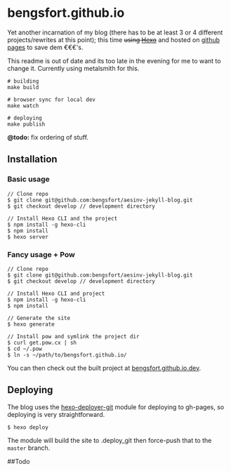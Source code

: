 # bengsfort.github.io

Yet another incarnation of my blog (there has to be at least 3 or 4 different projects/rewrites at this point); this time ~~using [Hexo](https://hexo.io/)~~ and hosted on [github pages](https://pages.github.com/) to save dem €€€'s.

This readme is out of date and its too late in the evening for me to want to change it. Currently using metalsmith for this.

```
# building
make build

# browser sync for local dev
make watch

# deploying
make publish
```

**@todo:** fix ordering of stuff.

## Installation

### Basic usage

```
// Clone repo
$ git clone git@github.com:bengsfort/aesinv-jekyll-blog.git
$ git checkout develop // development directory

// Install Hexo CLI and the project
$ npm install -g hexo-cli
$ npm install
$ hexo server
```

### Fancy usage + Pow

```
// Clone repo
$ git clone git@github.com:bengsfort/aesinv-jekyll-blog.git
$ git checkout develop // development directory

// Install Hexo CLI and project
$ npm install -g hexo-cli
$ npm install

// Generate the site
$ hexo generate

// Install pow and symlink the project dir
$ curl get.pow.cx | sh
$ cd ~/.pow
$ ln -s ~/path/to/bengsfort.github.io/
```

You can then check out the built project at [bengsfort.github.io.dev](http://bengsfort.github.io.dev/).

## Deploying
The blog uses the [hexo-deployer-git](https://github.com/hexojs/hexo-deployer-git) module for deploying to gh-pages, so deploying is very straightforward.

```
$ hexo deploy
```

The module will build the site to .deploy_git then force-push that to the `master` branch.

##Todo